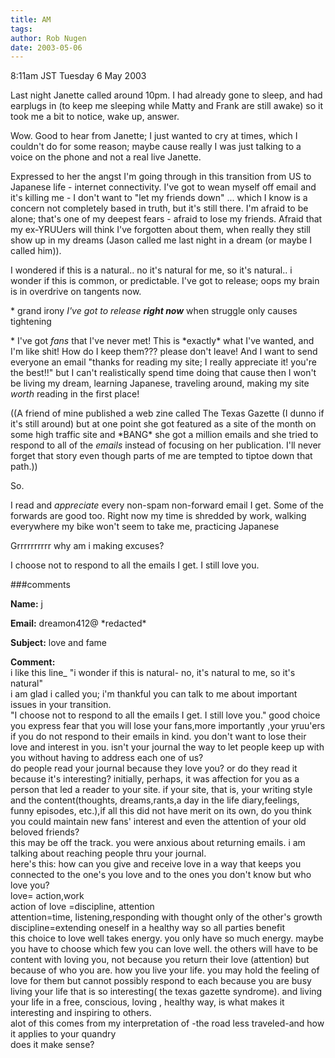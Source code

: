 ```yaml
---
title: AM
tags: 
author: Rob Nugen
date: 2003-05-06
---
```


<p class=date>8:11am JST Tuesday 6 May 2003</p>

<p>Last night Janette called around 10pm.  I had already gone to
sleep, and had earplugs in (to keep me sleeping while Matty and Frank
are still awake) so it took me a bit to notice, wake up, answer.</p>

<p>Wow.  Good to hear from Janette; I just wanted to cry at times,
which I couldn't do for some reason; maybe cause really I was just
talking to a voice on the phone and not a real live Janette.</p>

<p>Expressed to her the angst I'm going through in this transition
from US to Japanese life - internet connectivity.  I've got to wean
myself off email and it's killing me - I don't want to "let my friends
down" ... which I know is a concern not completely based in truth, but
it's still there.  I'm afraid to be alone; that's one of my deepest
fears - afraid to lose my friends.  Afraid that my ex-YRUUers will
think I've forgotten about them, when really they still show up in my
dreams (Jason called me last night in a dream (or maybe I called
him)).</p>

<p>I wondered if this is a natural..  no it's natural for me, so it's
natural..  i wonder if this is common, or predictable.  I've got to
release; oops my brain is in overdrive on tangents now.</p>

<p>* grand irony <em>I've got to release <b>right now</b></em> when
struggle only causes tightening</p>

<p>* I've got <em>fans</em> that I've never met!  This is *exactly*
what I've wanted, and I'm like shit!  How do I keep them??? please
don't leave!  And I want to send everyone an email "thanks for reading
my site; I really appreciate it!  you're the best!!" but I can't
realistically spend time doing that cause then I won't be living my
dream, learning Japanese, traveling around, making my site
<em>worth</em> reading in the first place!</p>

<p>((A friend of mine published a web zine called The Texas Gazette (I
dunno if it's still around) but at one point she got featured as a
site of the month on some high traffic site and *BANG* she got a
million emails and she tried to respond to all of the <em>emails</em>
instead of focusing on her publication.  I'll never forget that story
even though parts of me are tempted to tiptoe down that path.))</p>

<p>So.</p>

<p>I read and <em>appreciate</em> every non-spam non-forward email I
get.  Some of the forwards are good too.  Right now my time is
shredded by work, walking everywhere my bike won't seem to take me,
practicing Japanese</p>

<p>Grrrrrrrrrr  why am i making excuses?</p>

<p>I choose not to respond to all the emails I get.  I still love
you.</p>

###comments

<p><b>Name:</b> j

<p><b>Email:</b> dreamon412@ *redacted*

<p><b>Subject:</b> love and fame

<p><b>Comment:</b>
<br>i like this line_ "i wonder if this is natural- no, it's natural to me, so it's natural"  <br>
  i am glad i called you; i'm thankful you can talk to me about  important issues in your transition.  <br>
  "I choose not to respond to all the emails I get. I still love you." good choice<br>
  you express fear that you will lose your fans,more importantly ,your yruu'ers<br>
if you do not respond to their emails in kind. you don't want to lose their love and interest in you.  isn't your journal the way to let people keep up with you without having to address each one of us?<br>
  do people read your journal because they love you?  or do they read it because it's interesting? initially, perhaps, it was affection for you as a person that led a reader to your site.  if your site, that is, your writing style and the content(thoughts, dreams,rants,a day in the life diary,feelings, funny episodes, etc.),if all this did not have merit on its own, do you think you could maintain new fans' interest and even the attention of your old beloved friends?<br>
  this may be off the track.  you were anxious about returning emails.  i am talking about reaching people thru your journal.<br>
  here's this: how can you give and receive love in a way that keeps you connected to the one's you love and to the ones you don't know but who love you?<br>
  love= action,work<br>
   action of love =discipline, attention<br>
     attention=time, listening,responding with thought only of the other's growth<br>
     discipline=extending oneself in a healthy way so all parties benefit<br>
     this choice to love  well takes energy.  you only have so much energy.  maybe you have to choose which few you can love well.  the others will have to be content with loving you, not because you return their love (attention) but because of who you are. how you live your life.  you may hold the feeling of love for them but cannot possibly respond to each because you are busy living your life that is so interesting( the texas gazette syndrome).  and living your life in a free, conscious, loving , healthy way, is what makes it interesting and inspiring to others.<br>
    alot of this comes from my interpretation of -the road less traveled-and how it applies to your quandry<br>
   does it make sense?

